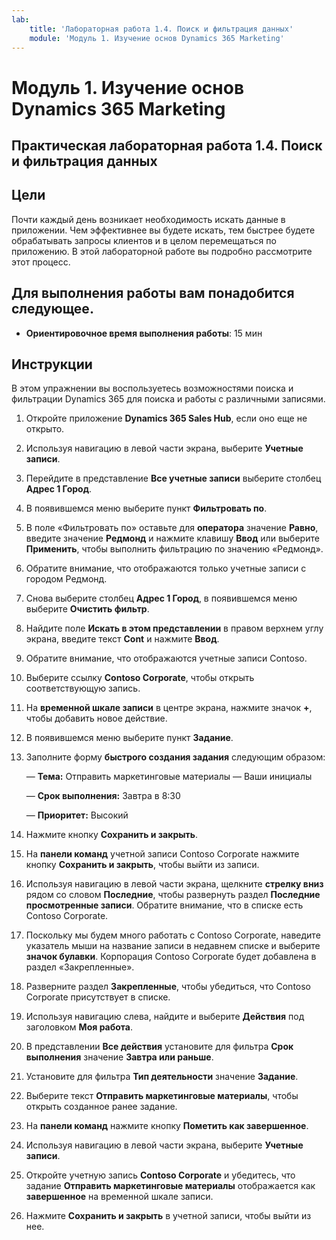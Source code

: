 ```yaml
---
lab:
    title: 'Лабораторная работа 1.4. Поиск и фильтрация данных'
    module: 'Модуль 1. Изучение основ Dynamics 365 Marketing'
---
```


Модуль 1. Изучение основ Dynamics 365 Marketing
========================

## Практическая лабораторная работа 1.4. Поиск и фильтрация данных

## Цели

Почти каждый день возникает необходимость искать данные в приложении. Чем эффективнее вы будете искать, тем быстрее будете обрабатывать запросы клиентов и в целом перемещаться по приложению.  В этой лабораторной работе вы подробно рассмотрите этот процесс.

## Для выполнения работы вам понадобится следующее.

  - **Ориентировочное время выполнения работы**: 15 мин

## Инструкции

В этом упражнении вы воспользуетесь возможностями поиска и фильтрации Dynamics 365 для поиска и работы с различными записями. 

1. Откройте приложение **Dynamics 365 Sales Hub**, если оно еще не открыто. 

2. Используя навигацию в левой части экрана, выберите **Учетные записи**. 

3. Перейдите в представление **Все учетные записи** выберите столбец **Адрес 1 Город**. 

4. В появившемся меню выберите пункт **Фильтровать по**.

5. В поле «Фильтровать по» оставьте для **оператора** значение **Равно**, введите значение **Редмонд** и нажмите клавишу **Ввод** или выберите **Применить**, чтобы выполнить фильтрацию по значению «Редмонд».

6. Обратите внимание, что отображаются только учетные записи с городом Редмонд. 

7. Снова выберите столбец **Адрес 1 Город**, в появившемся меню выберите **Очистить фильтр**. 

8. Найдите поле **Искать в этом представлении** в правом верхнем углу экрана, введите текст **Cont** и нажмите **Ввод**.

9. Обратите внимание, что отображаются учетные записи Contoso. 

10. Выберите ссылку **Contoso Corporate**, чтобы открыть соответствующую запись. 

11. На **временной шкале записи** в центре экрана, нажмите значок **+**, чтобы добавить новое действие. 

12. В появившемся меню выберите пункт **Задание**.

13. Заполните форму **быстрого создания задания** следующим образом:

	— **Тема:** Отправить маркетинговые материалы — Ваши инициалы

	— **Срок выполнения:** Завтра в 8:30

	— **Приоритет:** Высокий

14. Нажмите кнопку **Сохранить и закрыть**.

15. На **панели команд** учетной записи Contoso Corporate нажмите кнопку **Сохранить и закрыть**, чтобы выйти из записи. 

16. Используя навигацию в левой части экрана, щелкните **стрелку вниз** рядом со словом **Последние**, чтобы развернуть раздел **Последние просмотренные записи**. Обратите внимание, что в списке есть Contoso Corporate. 

17. Поскольку мы будем много работать с Contoso Corporate, наведите указатель мыши на название записи в недавнем списке и выберите **значок булавки**. Корпорация Contoso Corporate будет добавлена в раздел «Закрепленные». 

18. Разверните раздел **Закрепленные**, чтобы убедиться, что Contoso Corporate присутствует в списке. 

19. Используя навигацию слева, найдите и выберите **Действия** под заголовком **Моя работа**.

20. В представлении **Все действия** установите для фильтра **Срок выполнения** значение **Завтра или раньше**.

21. Установите для фильтра **Тип деятельности** значение **Задание**.

22. Выберите текст **Отправить маркетинговые материалы**, чтобы открыть созданное ранее задание. 

23. На **панели команд** нажмите кнопку **Пометить как завершенное**. 

24. Используя навигацию в левой части экрана, выберите **Учетные записи**.

25. Откройте учетную запись **Contoso Corporate** и убедитесь, что задание **Отправить маркетинговые материалы** отображается как **завершенное** на временной шкале записи. 

26. Нажмите **Сохранить и закрыть** в учетной записи, чтобы выйти из нее. 
